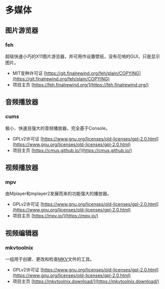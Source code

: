 # 多媒体

## 图片游览器

### feh

超级快速小巧的X11图片游览器，并可用作设置壁纸，没有花哨的GUI，只是显示图片。

* MIT变种许可证 [https://git.finalrewind.org/feh/plain/COPYING](https://git.finalrewind.org/feh/plain/COPYING)
* 项目主页 [https://feh.finalrewind.org/](https://feh.finalrewind.org/)

## 音频播放器

### cums

极小、快速且强大的音频播放器，完全基于Console。

* GPLv2许可证 [https://www.gnu.org/licenses/old-licenses/gpl-2.0.html](https://www.gnu.org/licenses/old-licenses/gpl-2.0.html)
* 项目主页 [https://cmus.github.io/](https://cmus.github.io/)

## 视频播放器

### mpv

由Mplayer和mplayer2发展而来的功能强大的播放器。

* GPLv2许可证 [https://www.gnu.org/licenses/old-licenses/gpl-2.0.html](https://www.gnu.org/licenses/old-licenses/gpl-2.0.html)
* 项目主页 [https://mpv.io/](https://mpv.io/)

## 视频编辑器

### mkvtoolnix

一组用于创建、更改和检查[MKV](https://www.matroska.org/)文件的工具。

* GPLv2许可证 [https://www.gnu.org/licenses/old-licenses/gpl-2.0.html](https://www.gnu.org/licenses/old-licenses/gpl-2.0.html)
* 项目主页 [https://mkvtoolnix.download/](https://mkvtoolnix.download/)

